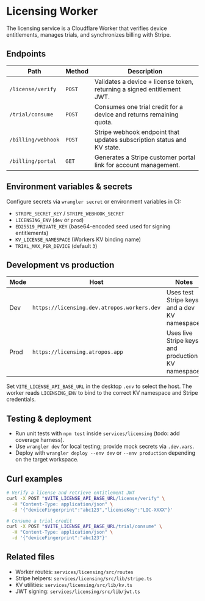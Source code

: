 # Licensing Worker

The licensing service is a Cloudflare Worker that verifies device entitlements, manages trials, and synchronizes billing with Stripe.

## Endpoints

| Path | Method | Description |
| --- | --- | --- |
| `/license/verify` | `POST` | Validates a device + license token, returning a signed entitlement JWT. |
| `/trial/consume` | `POST` | Consumes one trial credit for a device and returns remaining quota. |
| `/billing/webhook` | `POST` | Stripe webhook endpoint that updates subscription status and KV state. |
| `/billing/portal` | `GET` | Generates a Stripe customer portal link for account management. |

## Environment variables & secrets

Configure secrets via `wrangler secret` or environment variables in CI:

- `STRIPE_SECRET_KEY` / `STRIPE_WEBHOOK_SECRET`
- `LICENSING_ENV` (`dev` or `prod`)
- `ED25519_PRIVATE_KEY` (base64-encoded seed used for signing entitlements)
- `KV_LICENSE_NAMESPACE` (Workers KV binding name)
- `TRIAL_MAX_PER_DEVICE` (default `3`)

## Development vs production

| Mode | Host | Notes |
| --- | --- | --- |
| Dev | `https://licensing.dev.atropos.workers.dev` | Uses test Stripe keys and a dev KV namespace. |
| Prod | `https://licensing.atropos.app` | Uses live Stripe keys and production KV namespace. |

Set `VITE_LICENSE_API_BASE_URL` in the desktop `.env` to select the host. The worker reads `LICENSING_ENV` to bind to the correct KV namespace and Stripe credentials.

## Testing & deployment

- Run unit tests with `npm test` inside `services/licensing` (todo: add coverage harness).
- Use `wrangler dev` for local testing; provide mock secrets via `.dev.vars`.
- Deploy with `wrangler deploy --env dev` or `--env production` depending on the target workspace.

## Curl examples

```bash
# Verify a license and retrieve entitlement JWT
curl -X POST "$VITE_LICENSE_API_BASE_URL/license/verify" \
  -H "Content-Type: application/json" \
  -d '{"deviceFingerprint":"abc123","licenseKey":"LIC-XXXX"}'

# Consume a trial credit
curl -X POST "$VITE_LICENSE_API_BASE_URL/trial/consume" \
  -H "Content-Type: application/json" \
  -d '{"deviceFingerprint":"abc123"}'
```

## Related files

- Worker routes: `services/licensing/src/routes`
- Stripe helpers: `services/licensing/src/lib/stripe.ts`
- KV utilities: `services/licensing/src/lib/kv.ts`
- JWT signing: `services/licensing/src/lib/jwt.ts`
